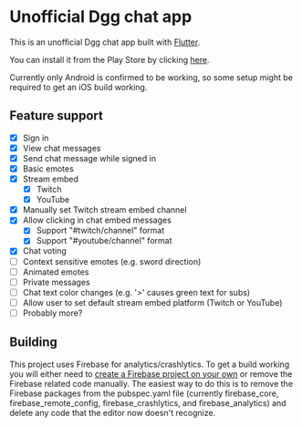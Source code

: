 # Unofficial Dgg chat app

This is an unofficial Dgg chat app built with [Flutter](https://flutter.dev/docs).

You can install it from the Play Store by clicking [here](https://play.google.com/store/apps/details?id=dev.moseco.dgg).

Currently only Android is confirmed to be working, so some setup might be required to get an iOS build working.

## Feature support

- [x] Sign in
- [x] View chat messages
- [x] Send chat message while signed in
- [x] Basic emotes
- [x] Stream embed
    - [x] Twitch
    - [x] YouTube
- [x] Manually set Twitch stream embed channel
- [x] Allow clicking in chat embed messages
    - [x] Support "#twitch/channel" format
    - [x] Support "#youtube/channel" format
- [x] Chat voting
- [ ] Context sensitive  emotes (e.g. sword direction)
- [ ] Animated emotes 
- [ ] Private messages
- [ ] Chat text color changes (e.g. '>' causes green text for subs)
- [ ] Allow user to set default stream embed platform (Twitch or YouTube)
- [ ] Probably more?

## Building

This project uses Firebase for analytics/crashlytics. To get a build working you will either need to [create a Firebase project on your own](https://firebase.google.com/docs/flutter/setup?platform=android) or remove the Firebase related code manually. The easiest way to do this is to remove the Firebase packages from the pubspec.yaml file (currently firebase_core, firebase_remote_config, firebase_crashlytics, and firebase_analytics) and delete any code that the editor now doesn't recognize.
